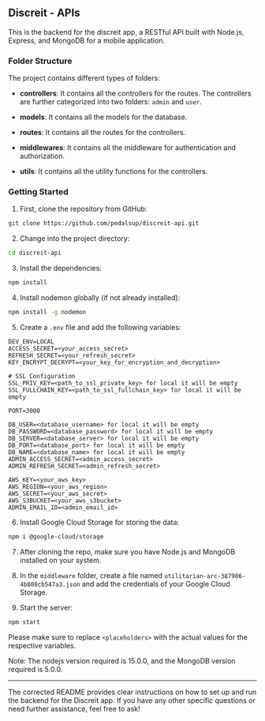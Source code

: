 
## Discreit - APIs

This is the backend for the discreit app, a RESTful API built with Node.js, Express, and MongoDB for a mobile application.

### Folder Structure

The project contains different types of folders:

- **controllers**: It contains all the controllers for the routes. The controllers are further categorized into two folders: `admin` and `user`.

- **models**: It contains all the models for the database.

- **routes**: It contains all the routes for the controllers.

- **middlewares**: It contains all the middleware for authentication and authorization.

- **utils**: It contains all the utility functions for the controllers.

### Getting Started

1. First, clone the repository from GitHub:

```bash
git clone https://github.com/pedalsup/discreit-api.git
```

2. Change into the project directory:

```bash
cd discreit-api
```

3. Install the dependencies:

```bash
npm install
```

4. Install nodemon globally (if not already installed):

```bash
npm install -g nodemon
```

5. Create a `.env` file and add the following variables:

```dotenv
DEV_ENV=LOCAL
ACCESS_SECRET=<your_access_secret>
REFRESH_SECRET=<your_refresh_secret>
KEY_ENCRYPT_DECRYPT=<your_key_for_encryption_and_decryption>

# SSL Configuration
SSL_PRIV_KEY=<path_to_ssl_private_key> for local it will be empty
SSL_FULLCHAIN_KEY=<path_to_ssl_fullchain_key> for local it will be empty

PORT=3000

DB_USER=<database_username> for local it will be empty
DB_PASSWORD=<database_password> for local it will be empty
DB_SERVER=<database_server> for local it will be empty
DB_PORT=<database_port> for local it will be empty
DB_NAME=<database_name> for local it will be empty
ADMIN_ACCESS_SECRET=<admin_access_secret>
ADMIN_REFRESH_SECRET=<admin_refresh_secret>

AWS_KEY=<your_aws_key>
AWS_REGION=<your_aws_region>
AWS_SECRET=<your_aws_secret>
AWS_S3BUCKET=<your_aws_s3bucket>
ADMIN_EMAIL_ID=<admin_email_id>
```

6. Install Google Cloud Storage for storing the data:

```bash
npm i @google-cloud/storage
```

7. After cloning the repo, make sure you have Node.js and MongoDB installed on your system.

8. In the `middleware` folder, create a file named `utilitarian-arc-387906-4b808cb547a3.json` and add the credentials of your Google Cloud Storage.

9. Start the server:

```bash
npm start
```

Please make sure to replace `<placeholders>` with the actual values for the respective variables.

Note: The nodejs version required is 15.0.0, and the MongoDB version required is 5.0.0.

---

The corrected README provides clear instructions on how to set up and run the backend for the Discreit app. If you have any other specific questions or need further assistance, feel free to ask!





